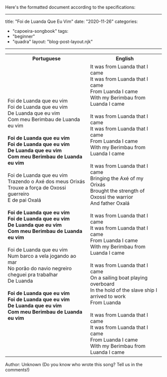 Here's the formatted document according to the specifications:

---
title: "Foi de Luanda Que Eu Vim"
date: "2020-11-26"
categories: 
  - "capoeira-songbook"
tags: 
  - "beginner"
  - "quadra"
layout: "blog-post-layout.njk"
---

<table class="capoeira-table">
    <tr class="header-row">
        <th>Portuguese</th>
        <th>English</th>
    </tr>
    <tr>
        <td>Foi de Luanda que eu vim<br>
Foi de Luanda que eu vim<br>
De Luanda que eu vim<br>
Com meu Berimbau de Luanda eu vim<br>
<br>
<strong>Foi de Luanda que eu vim<br>
Foi de Luanda que eu vim<br>
De Luanda que eu vim<br>
Com meu Berimbau de Luanda eu vim</strong><br>
<br>
Foi de Luanda que eu vim<br>
Trazendo o Axé dos meus Orixás<br>
Trouxe a força de Oxossi guerreiro<br>
E de pai Oxalá<br>
<br>
<strong>Foi de Luanda que eu vim<br>
Foi de Luanda que eu vim<br>
De Luanda que eu vim<br>
Com meu Berimbau de Luanda eu vim</strong><br>
<br>
Foi de Luanda que eu vim<br>
Num barco a vela jogando ao mar<br>
No porão do navio negreiro cheguei pra trabalhar<br>
De Luanda<br>
<br>
<strong>Foi de Luanda que eu vim<br>
Foi de Luanda que eu vim<br>
De Luanda que eu vim<br>
Com meu Berimbau de Luanda eu vim</strong></td>
        <td>It was from Luanda that I came<br>
It was from Luanda that I came<br>
From Luanda I came<br>
With my Berimbau from Luanda I came<br>
<br>
It was from Luanda that I came<br>
It was from Luanda that I came<br>
From Luanda I came<br>
With my Berimbau from Luanda I came<br>
<br>
It was from Luanda that I came<br>
Bringing the Axé of my Orixás<br>
Brought the strength of Oxossi the warrior<br>
And father Oxalá<br>
<br>
It was from Luanda that I came<br>
It was from Luanda that I came<br>
From Luanda I came<br>
With my Berimbau from Luanda I came<br>
<br>
It was from Luanda that I came<br>
On a sailing boat playing overboard<br>
In the hold of the slave ship I arrived to work<br>
From Luanda<br>
<br>
It was from Luanda that I came<br>
It was from Luanda that I came<br>
From Luanda I came<br>
With my Berimbau from Luanda I came</td>
    </tr>
</table>

<figcaption>
Author: Unknown (Do you know who wrote this song? Tell us in the comments!)
</figcaption>